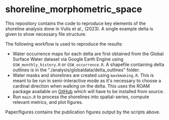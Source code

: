 # shoreline_morphometric_space
This repository contains the code to reproduce key elements of the shoreline analysis done in Vulis et al., (2023). A single example delta is given to show necessary file structure.

The following workflow is used to reproduce the results:
- Water occurrence maps for each delta are first obtained from the Global Surface Water dataset via Google Earth Engine using `GSW_monthly_history.R` or `GSW_occurrence.R`. A shapefile containing delta outlines is in the "./analysis/globaldata/delta_outlines" folder.
- Water masks and shorelines are created using `maskmaking.R`. This is meant to be run in semi-interactive mode as it's necessary to choose a cardinal direction when walking on the delta. This uses the ROAM package available on [GitHub](https://github.com/lvulis/ROAM) which will have to be installed from source.
- Run `main.R` to process the shorelines into spatial-series, compute relevant metrics, and plot figures. 

Paper/figures contains the publication figures output by the scripts above.